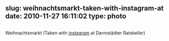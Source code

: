 slug: weihnachtsmarkt-taken-with-instagram-at
date: 2010-11-27 16:11:02
type: photo
---

<a href="http://instagr.am/p/Yekr/"><img src="{{@asset.url swerner/tumblr/2010-11-27-weihnachtsmarkt-taken-with-instagram-at-6cb7a8fb23.jpeg}}" alt=""/></a>

Weihnachtsmarkt (Taken with [instagram](http://instagr.am) at Darmstädter Ratskeller)
